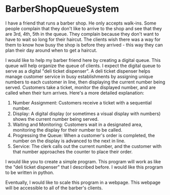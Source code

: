# BarberShopQueueSystem
I have a friend that runs a barber shop. He only accepts walk-ins. Some people complain that they don't like to arrive to the shop and see that they are 3rd, 4th, 5th in the queue. They complain because they don't want to have to wait so long for their haircut. The clients wish there was a way for them to know how busy the shop is before they arrived - this way they can plan their day around when to get a haircut. 

I would like to help my barber friend here by creating a digital queue. This queue will help organize the queue of clients. I expect the digital queue to serve as a digital "deli ticket dispenser". A deli ticket dispenser helps manage customer service in busy establishments by assigning unique numbers to each customer in line, then displaying the current number being served. Customers take a ticket, monitor the displayed number, and are called when their turn arrives. Here's a more detailed explanation:
1. Number Assignment: Customers receive a ticket with a sequential number. 
2. Display: A digital display (or sometimes a visual display with numbers) shows the current number being served. 
3. Waiting and Monitoring: Customers wait in a designated area, monitoring the display for their number to be called. 
4. Progressing the Queue: When a customer's order is completed, the number on the display is advanced to the next in line. 
5. Service: The clerk calls out the current number, and the customer with that number approaches the counter to place their order.  

I would like you to create a simple program. This program will work as like the "deli ticket dispenser" that I described before. I would like this program to be written in python. 

Eventually, I would like to scale this program in a webpage. This webpage will be accessible to all of the barber's clients. 
